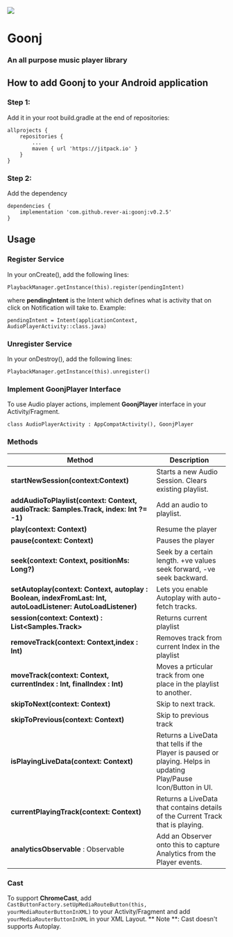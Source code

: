 [![](https://jitpack.io/v/rever-ai/goonj.svg)](https://jitpack.io/#rever-ai/goonj)

# Goonj 
### An all purpose music player library

## How to add Goonj to your Android application
### Step 1:
Add it in your root build.gradle at the end of repositories:
```
allprojects {
	repositories {
		...
		maven { url 'https://jitpack.io' }
	}
} 
````

### Step 2: 
Add the dependency
```
dependencies {
	implementation 'com.github.rever-ai:goonj:v0.2.5'
}
```

## Usage
### Register Service
In your onCreate(), add the following lines:
```
PlaybackManager.getInstance(this).register(pendingIntent)
````
where __pendingIntent__ is the Intent which defines what is activity that on click on Notification will take to. Example: 
```
pendingIntent = Intent(applicationContext, AudioPlayerActivity::class.java)
```

### Unregister Service
In your onDestroy(), add the following lines:
```
PlaybackManager.getInstance(this).unregister()
```

### Implement GoonjPlayer Interface
To use Audio player actions, implement __GoonjPlayer__ interface in your Activity/Fragment.
```
class AudioPlayerActivity : AppCompatActivity(), GoonjPlayer
```

### Methods
| Method | Description |
| -------| ----------- |
|__startNewSession(context:Context)__|Starts a new Audio Session. Clears existing playlist.|
|__addAudioToPlaylist(context: Context, audioTrack: Samples.Track, index: Int ?= -1)__| Add an audio to playlist.|
|__play(context: Context)__ | Resume the player|
|__pause(context: Context)__| Pauses the player|
|__seek(context: Context, positionMs: Long?)__|Seek by a certain length. +ve values seek forward, -ve seek backward.|
|__setAutoplay(context: Context, autoplay : Boolean, indexFromLast: Int, autoLoadListener: AutoLoadListener)__ | Lets you enable Autoplay with auto-fetch tracks. |
|__session(context: Context) : List<Samples.Track>__|Returns current playlist|
|__removeTrack(context: Context,index : Int)__|Removes track from current Index in the playlist|
|__moveTrack(context: Context, currentIndex : Int, finalIndex : Int)__|Moves a prticular track from one place in the playlist to another.|
|__skipToNext(context: Context)__| Skip to next track.|
|__skipToPrevious(context: Context)__|Skip to previous track|
|__isPlayingLiveData(context: Context)__|Returns a LiveData that tells if the Player is paused or playing. Helps in updating Play/Pause Icon/Button in UI.|
|__currentPlayingTrack(context: Context)__|Returns a LiveData that contains details of the Current Track that is playing.|
|__analyticsObservable__ : Observable<AnalyticsModel>| Add an Observer onto this to capture Analytics from the Player events.|

### Cast
To support __ChromeCast__, add ``` CastButtonFactory.setUpMediaRouteButton(this, yourMediaRouterButtonInXML) ``` to your Activity/Fragment and add ```yourMediaRouterButtonInXML``` in your XML Layout.
** Note **: Cast doesn't supports Autoplay.
